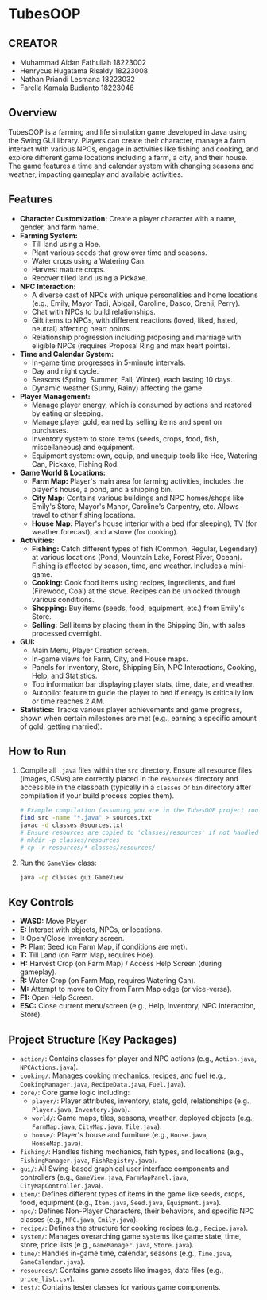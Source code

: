 # TubesOOP

## CREATOR
* Muhammad Aidan Fathullah 	    18223002
* Henrycus Hugatama Risaldy 	18223008
* Nathan Priandi Lesmana 	    18223032
* Farella Kamala Budianto 	    18223046

## Overview

TubesOOP is a farming and life simulation game developed in Java using the Swing GUI library. Players can create their character, manage a farm, interact with various NPCs, engage in activities like fishing and cooking, and explore different game locations including a farm, a city, and their house. The game features a time and calendar system with changing seasons and weather, impacting gameplay and available activities.

## Features

* **Character Customization:** Create a player character with a name, gender, and farm name.
* **Farming System:**
    * Till land using a Hoe.
    * Plant various seeds that grow over time and seasons.
    * Water crops using a Watering Can.
    * Harvest mature crops.
    * Recover tilled land using a Pickaxe.
* **NPC Interaction:**
    * A diverse cast of NPCs with unique personalities and home locations (e.g., Emily, Mayor Tadi, Abigail, Caroline, Dasco, Orenji, Perry).
    * Chat with NPCs to build relationships.
    * Gift items to NPCs, with different reactions (loved, liked, hated, neutral) affecting heart points.
    * Relationship progression including proposing and marriage with eligible NPCs (requires Proposal Ring and max heart points).
* **Time and Calendar System:**
    * In-game time progresses in 5-minute intervals.
    * Day and night cycle.
    * Seasons (Spring, Summer, Fall, Winter), each lasting 10 days.
    * Dynamic weather (Sunny, Rainy) affecting the game.
* **Player Management:**
    * Manage player energy, which is consumed by actions and restored by eating or sleeping.
    * Manage player gold, earned by selling items and spent on purchases.
    * Inventory system to store items (seeds, crops, food, fish, miscellaneous) and equipment.
    * Equipment system: own, equip, and unequip tools like Hoe, Watering Can, Pickaxe, Fishing Rod.
* **Game World & Locations:**
    * **Farm Map:** Player's main area for farming activities, includes the player's house, a pond, and a shipping bin.
    * **City Map:** Contains various buildings and NPC homes/shops like Emily's Store, Mayor's Manor, Caroline's Carpentry, etc. Allows travel to other fishing locations.
    * **House Map:** Player's house interior with a bed (for sleeping), TV (for weather forecast), and a stove (for cooking).
* **Activities:**
    * **Fishing:** Catch different types of fish (Common, Regular, Legendary) at various locations (Pond, Mountain Lake, Forest River, Ocean). Fishing is affected by season, time, and weather. Includes a mini-game.
    * **Cooking:** Cook food items using recipes, ingredients, and fuel (Firewood, Coal) at the stove. Recipes can be unlocked through various conditions.
    * **Shopping:** Buy items (seeds, food, equipment, etc.) from Emily's Store.
    * **Selling:** Sell items by placing them in the Shipping Bin, with sales processed overnight.
* **GUI:**
    * Main Menu, Player Creation screen.
    * In-game views for Farm, City, and House maps.
    * Panels for Inventory, Store, Shipping Bin, NPC Interactions, Cooking, Help, and Statistics.
    * Top information bar displaying player stats, time, date, and weather.
    * Autopilot feature to guide the player to bed if energy is critically low or time reaches 2 AM.
* **Statistics:** Tracks various player achievements and game progress, shown when certain milestones are met (e.g., earning a specific amount of gold, getting married).

## How to Run

1.  Compile all `.java` files within the `src` directory. Ensure all resource files (images, CSVs) are correctly placed in the `resources` directory and accessible in the classpath (typically in a `classes` or `bin` directory after compilation if your build process copies them).
    ```bash
    # Example compilation (assuming you are in the TubesOOP project root)
    find src -name "*.java" > sources.txt
    javac -d classes @sources.txt
    # Ensure resources are copied to 'classes/resources' if not handled by an IDE
    # mkdir -p classes/resources
    # cp -r resources/* classes/resources/
    ```
2.  Run the `GameView` class:
    ```bash
    java -cp classes gui.GameView
    ```

## Key Controls

* **WASD:** Move Player
* **E:** Interact with objects, NPCs, or locations.
* **I:** Open/Close Inventory screen.
* **P:** Plant Seed (on Farm Map, if conditions are met).
* **T:** Till Land (on Farm Map, requires Hoe).
* **H:** Harvest Crop (on Farm Map) / Access Help Screen (during gameplay).
* **R:** Water Crop (on Farm Map, requires Watering Can).
* **M:** Attempt to move to City from Farm Map edge (or vice-versa).
* **F1:** Open Help Screen.
* **ESC:** Close current menu/screen (e.g., Help, Inventory, NPC Interaction, Store).

## Project Structure (Key Packages)

* `action/`: Contains classes for player and NPC actions (e.g., `Action.java`, `NPCActions.java`).
* `cooking/`: Manages cooking mechanics, recipes, and fuel (e.g., `CookingManager.java`, `RecipeData.java`, `Fuel.java`).
* `core/`: Core game logic including:
    * `player/`: Player attributes, inventory, stats, gold, relationships (e.g., `Player.java`, `Inventory.java`).
    * `world/`: Game maps, tiles, seasons, weather, deployed objects (e.g., `FarmMap.java`, `CityMap.java`, `Tile.java`).
    * `house/`: Player's house and furniture (e.g., `House.java`, `HouseMap.java`).
* `fishing/`: Handles fishing mechanics, fish types, and locations (e.g., `FishingManager.java`, `FishRegistry.java`).
* `gui/`: All Swing-based graphical user interface components and controllers (e.g., `GameView.java`, `FarmMapPanel.java`, `CityMapController.java`).
* `item/`: Defines different types of items in the game like seeds, crops, food, equipment (e.g., `Item.java`, `Seed.java`, `Equipment.java`).
* `npc/`: Defines Non-Player Characters, their behaviors, and specific NPC classes (e.g., `NPC.java`, `Emily.java`).
* `recipe/`: Defines the structure for cooking recipes (e.g., `Recipe.java`).
* `system/`: Manages overarching game systems like game state, time, store, price lists (e.g., `GameManager.java`, `Store.java`).
* `time/`: Handles in-game time, calendar, seasons (e.g., `Time.java`, `GameCalendar.java`).
* `resources/`: Contains game assets like images, data files (e.g., `price_list.csv`).
* `test/`: Contains tester classes for various game components.
